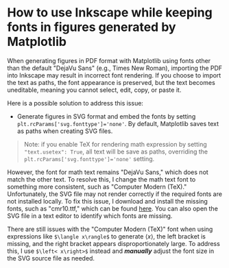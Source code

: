 # How to use Inkscape while keeping fonts in figures generated by Matplotlib

When generating figures in PDF format with Matplotlib using fonts other than the default "DejaVu Sans" (e.g., Times New Roman), importing the PDF into Inkscape may result in incorrect font rendering. If you choose to import the text as paths, the font appearance is preserved, but the text becomes uneditable, meaning you cannot select, edit, copy, or paste it.

Here is a possible solution to address this issue:

* Generate figures in SVG format and embed the fonts by setting `plt.rcParams['svg.fonttype']='none'`. By default, Matplotlib saves text as paths when creating SVG files.

> Note: if you enable TeX for rendering math expression by setting `"text.usetex": True`, all text will be save as paths, overriding the `plt.rcParams['svg.fonttype']='none'` setting.


However, the font for math text remains "DejaVu Sans," which does not match the other text. To resolve this, I change the math text font to something more consistent, such as "Computer Modern (TeX)." Unfortunately, the SVG file may not render correctly if the required fonts are not installed locally. To fix this issue, I download and install the missing fonts, such as "cmr10.ttf," which can be found [here](https://github.com/ClassroomPresenter/CP3/blob/master/Fonts/cmr10.ttf). You can also open the SVG file in a text editor to identify which fonts are missing.


There are still issues with the "Computer Modern (TeX)" font when using expressions like `$\langle x\rangle$` to generate $\langle x\rangle$, the left bracket is missing, and the right bracket appears disproportionately large. To address this, I use `$\left< x\right>$` instead and ***manually*** adjust the font size in the SVG source file as needed.

